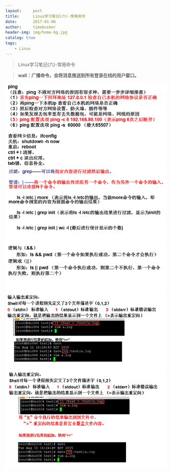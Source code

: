 ```yaml
---
layout:     post
title:      Linux学习笔记(六)-常用命令
date:       2017-01-06
author:     timebusker
header-img: img/home-bg.jpg
catalog: true
tags:
    - Linux
---
```


> Linux学习笔记(六)-常用命令

> **wall：广播命令，会将消息推送到所有登录在线的用户窗口。**

![image](img/older/liunx/5/1.png)  
![image](img/older/liunx/5/2.png)  
![image](img/older/liunx/5/3.png)  
![image](img/older/liunx/5/4.png)  
![image](img/older/liunx/5/5.png)
